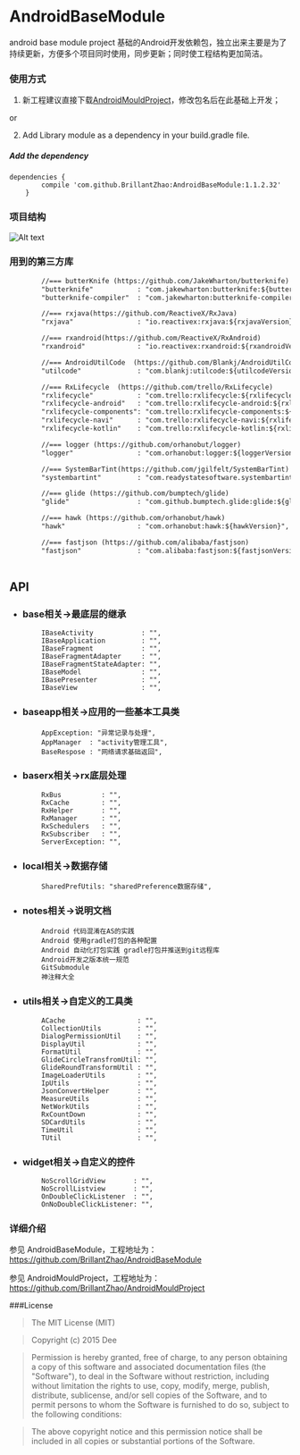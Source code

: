 # AndroidBaseModule
android base module project
基础的Android开发依赖包，独立出来主要是为了持续更新，方便多个项目同时使用，同步更新；同时使工程结构更加简洁。

### 使用方式

1) 新工程建议直接下载[AndroidMouldProject](https://github.com/BrillantZhao/AndroidMouldProject)，修改包名后在此基础上开发；
    
or

2) Add Library module as a dependency in your build.gradle file.

##### Add the dependency

    dependencies {
	        compile 'com.github.BrillantZhao:AndroidBaseModule:1.1.2.32'
	    }
	
### 项目结构
![Alt text](https://github.com/yuanzaiyuanfang/AndroidBaseModule/raw/master/images/工程结构.png)

### 用到的第三方库

```xml
        //=== butterKnife (https://github.com/JakeWharton/butterknife)
        "butterknife"           : "com.jakewharton:butterknife:${butterKnifeVersion}",
        "butterknife-compiler"  : "com.jakewharton:butterknife-compiler:${butterKnifeVersion}",

        //=== rxjava(https://github.com/ReactiveX/RxJava)
        "rxjava"                : "io.reactivex:rxjava:${rxjavaVersion}",

        //=== rxandroid(https://github.com/ReactiveX/RxAndroid)
        "rxandroid"             : "io.reactivex:rxandroid:${rxandroidVersion}",

        //=== AndroidUtilCode  (https://github.com/Blankj/AndroidUtilCode)
        "utilcode"              : "com.blankj:utilcode:${utilcodeVersion}",

        //=== RxLifecycle  (https://github.com/trello/RxLifecycle)
        "rxlifecycle"           : "com.trello:rxlifecycle:${rxlifecycleVersion}",
        "rxlifecycle-android"   : "com.trello:rxlifecycle-android:${rxlifecycleVersion}",
        "rxlifecycle-components": "com.trello:rxlifecycle-components:${rxlifecycleVersion}",
        "rxlifecycle-navi"      : "com.trello:rxlifecycle-navi:${rxlifecycleVersion}",
        "rxlifecycle-kotlin"    : "com.trello:rxlifecycle-kotlin:${rxlifecycleVersion}",

        //=== logger (https://github.com/orhanobut/logger)
        "logger"                : "com.orhanobut:logger:${loggerVersion}",

        //=== SystemBarTint(https://github.com/jgilfelt/SystemBarTint)
        "systembartint"         : "com.readystatesoftware.systembartint:systembartint:${systembartintVersion}",

        //=== glide (https://github.com/bumptech/glide)
        "glide"                 : "com.github.bumptech.glide:glide:${glideVersion}",

        //=== hawk (https://github.com/orhanobut/hawk)
        "hawk"                  : "com.orhanobut:hawk:${hawkVersion}",

        //=== fastjson (https://github.com/alibaba/fastjson)
        "fastjson"              : "com.alibaba:fastjson:${fastjsonVersion}"
            
```

## API

* ### base相关→最底层的继承
```
        IBaseActivity            : "",
        IBaseApplication         : "",
        IBaseFragment            : "",
        IBaseFragmentAdapter     : "",
        IBaseFragmentStateAdapter: "",
        IBaseModel               : "",
        IBasePresenter           : "",
        IBaseView                : "",
```

* ### baseapp相关→应用的一些基本工具类
```
        AppException: "异常记录与处理",
        AppManager  : "activity管理工具",
        BaseRespose : "网络请求基础返回",
```

* ### baserx相关→rx底层处理
```
        RxBus          : "",
        RxCache        : "",
        RxHelper       : "",
        RxManager      : "",
        RxSchedulers   : "",
        RxSubscriber   : "",
        ServerException: "",
```

* ### local相关→数据存储
```
        SharedPrefUtils: "sharedPreference数据存储",
```

* ### notes相关→说明文档
```
        Android 代码混淆在AS的实践
        Android 使用gradle打包的各种配置
        Android 自动化打包实践 gradle打包并推送到git远程库
        Android开发之版本统一规范
        GitSubmodule
        神注释大全
```

* ### utils相关→自定义的工具类
```
        ACache                  : "",
        CollectionUtils         : "",
        DialogPermissionUtil    : "",
        DisplayUtil             : "",
        FormatUtil              : "",
        GlideCircleTransfromUtil: "",
        GlideRoundTransformUtil : "",
        ImageLoaderUtils        : "",
        IpUtils                 : "",
        JsonConvertHelper       : "",
        MeasureUtils            : "",
        NetWorkUtils            : "",
        RxCountDown             : "",
        SDCardUtils             : "",
        TimeUtil                : "",
        TUtil                   : "",
```
	       
* ### widget相关→自定义的控件
```
        NoScrollGridView       : "",
        NoScrollListview       : "",
        OnDoubleClickListener  : "",
        OnNoDoubleClickListener: "",
```
	       
### 详细介绍
参见 AndroidBaseModule，工程地址为：https://github.com/BrillantZhao/AndroidBaseModule

参见 AndroidMouldProject，工程地址为：https://github.com/BrillantZhao/AndroidMouldProject

###License
>The MIT License (MIT)

>Copyright (c) 2015 Dee

>Permission is hereby granted, free of charge, to any person obtaining a copy
of this software and associated documentation files (the "Software"), to deal
in the Software without restriction, including without limitation the rights
to use, copy, modify, merge, publish, distribute, sublicense, and/or sell
copies of the Software, and to permit persons to whom the Software is
furnished to do so, subject to the following conditions:

>The above copyright notice and this permission notice shall be included in all
copies or substantial portions of the Software.